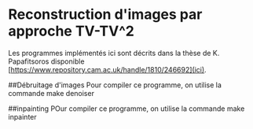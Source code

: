 # Reconstruction d'images par approche TV-TV^2
Les programmes implémentés ici sont décrits dans la thèse de K. Papafitsoros disponible
[https://www.repository.cam.ac.uk/handle/1810/246692](ici).

##Débruitage d'images
Pour compiler ce programme, on utilise la commande
    make denoiser

##inpainting
POur compiler ce programme, on utilise la commande
    make inpainter

